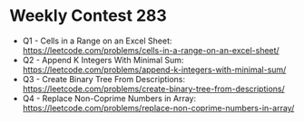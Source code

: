 # Weekly Contest 283

- Q1 - Cells in a Range on an Excel Sheet: https://leetcode.com/problems/cells-in-a-range-on-an-excel-sheet/
- Q2 - Append K Integers With Minimal Sum: https://leetcode.com/problems/append-k-integers-with-minimal-sum/
- Q3 - Create Binary Tree From Descriptions: https://leetcode.com/problems/create-binary-tree-from-descriptions/
- Q4 - Replace Non-Coprime Numbers in Array: https://leetcode.com/problems/replace-non-coprime-numbers-in-array/
